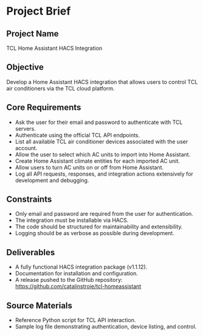 # Project Brief

## Project Name
TCL Home Assistant HACS Integration

## Objective
Develop a Home Assistant HACS integration that allows users to control TCL air conditioners via the TCL cloud platform.

## Core Requirements
- Ask the user for their email and password to authenticate with TCL servers.
- Authenticate using the official TCL API endpoints.
- List all available TCL air conditioner devices associated with the user account.
- Allow the user to select which AC units to import into Home Assistant.
- Create Home Assistant climate entities for each imported AC unit.
- Allow users to turn AC units on or off from Home Assistant.
- Log all API requests, responses, and integration actions extensively for development and debugging.

## Constraints
- Only email and password are required from the user for authentication.
- The integration must be installable via HACS.
- The code should be structured for maintainability and extensibility.
- Logging should be as verbose as possible during development.

## Deliverables
- A fully functional HACS integration package (v1.1.12).
- Documentation for installation and configuration.
- A release pushed to the GitHub repository: https://github.com/catalinstroie/tcl-homeassistant

## Source Materials
- Reference Python script for TCL API interaction.
- Sample log file demonstrating authentication, device listing, and control.
